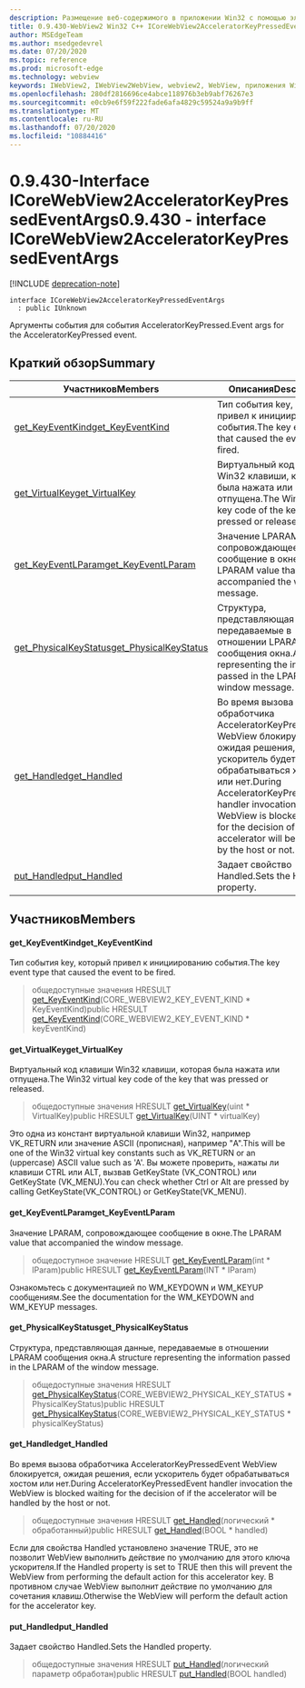 ```yaml
---
description: Размещение веб-содержимого в приложении Win32 с помощью элемента управления Microsoft Edge WebView2
title: 0.9.430-WebView2 Win32 C++ ICoreWebView2AcceleratorKeyPressedEventArgs
author: MSEdgeTeam
ms.author: msedgedevrel
ms.date: 07/20/2020
ms.topic: reference
ms.prod: microsoft-edge
ms.technology: webview
keywords: IWebView2, IWebView2WebView, webview2, WebView, приложения Win32, Win32, EDGE, ICoreWebView2, ICoreWebView2Host, элемент управления "веб-браузер", HTML Edge
ms.openlocfilehash: 280df2816696ce4abce118976b3eb9abf76267e3
ms.sourcegitcommit: e0cb9e6f59f222fade6afa4829c59524a9a9b9ff
ms.translationtype: MT
ms.contentlocale: ru-RU
ms.lasthandoff: 07/20/2020
ms.locfileid: "10884416"
---
```

# <span data-ttu-id="656b0-104">0.9.430-Interface ICoreWebView2AcceleratorKeyPressedEventArgs</span><span class="sxs-lookup"><span data-stu-id="656b0-104">0.9.430 - interface ICoreWebView2AcceleratorKeyPressedEventArgs</span></span> 

[!INCLUDE [deprecation-note](../../includes/deprecation-note.md)]

```
interface ICoreWebView2AcceleratorKeyPressedEventArgs
  : public IUnknown
```

<span data-ttu-id="656b0-105">Аргументы события для события AcceleratorKeyPressed.</span><span class="sxs-lookup"><span data-stu-id="656b0-105">Event args for the AcceleratorKeyPressed event.</span></span>

## <span data-ttu-id="656b0-106">Краткий обзор</span><span class="sxs-lookup"><span data-stu-id="656b0-106">Summary</span></span>

 <span data-ttu-id="656b0-107">Участников</span><span class="sxs-lookup"><span data-stu-id="656b0-107">Members</span></span>                        | <span data-ttu-id="656b0-108">Описания</span><span class="sxs-lookup"><span data-stu-id="656b0-108">Descriptions</span></span>
--------------------------------|---------------------------------------------
[<span data-ttu-id="656b0-109">get_KeyEventKind</span><span class="sxs-lookup"><span data-stu-id="656b0-109">get_KeyEventKind</span></span>](#get_keyeventkind) | <span data-ttu-id="656b0-110">Тип события key, который привел к инициированию события.</span><span class="sxs-lookup"><span data-stu-id="656b0-110">The key event type that caused the event to be fired.</span></span>
[<span data-ttu-id="656b0-111">get_VirtualKey</span><span class="sxs-lookup"><span data-stu-id="656b0-111">get_VirtualKey</span></span>](#get_virtualkey) | <span data-ttu-id="656b0-112">Виртуальный код клавиши Win32 клавиши, которая была нажата или отпущена.</span><span class="sxs-lookup"><span data-stu-id="656b0-112">The Win32 virtual key code of the key that was pressed or released.</span></span>
[<span data-ttu-id="656b0-113">get_KeyEventLParam</span><span class="sxs-lookup"><span data-stu-id="656b0-113">get_KeyEventLParam</span></span>](#get_keyeventlparam) | <span data-ttu-id="656b0-114">Значение LPARAM, сопровождающее сообщение в окне.</span><span class="sxs-lookup"><span data-stu-id="656b0-114">The LPARAM value that accompanied the window message.</span></span>
[<span data-ttu-id="656b0-115">get_PhysicalKeyStatus</span><span class="sxs-lookup"><span data-stu-id="656b0-115">get_PhysicalKeyStatus</span></span>](#get_physicalkeystatus) | <span data-ttu-id="656b0-116">Структура, представляющая данные, передаваемые в отношении LPARAM сообщения окна.</span><span class="sxs-lookup"><span data-stu-id="656b0-116">A structure representing the information passed in the LPARAM of the window message.</span></span>
[<span data-ttu-id="656b0-117">get_Handled</span><span class="sxs-lookup"><span data-stu-id="656b0-117">get_Handled</span></span>](#get_handled) | <span data-ttu-id="656b0-118">Во время вызова обработчика AcceleratorKeyPressedEvent WebView блокируется, ожидая решения, если ускоритель будет обрабатываться хостом или нет.</span><span class="sxs-lookup"><span data-stu-id="656b0-118">During AcceleratorKeyPressedEvent handler invocation the WebView is blocked waiting for the decision of if the accelerator will be handled by the host or not.</span></span>
[<span data-ttu-id="656b0-119">put_Handled</span><span class="sxs-lookup"><span data-stu-id="656b0-119">put_Handled</span></span>](#put_handled) | <span data-ttu-id="656b0-120">Задает свойство Handled.</span><span class="sxs-lookup"><span data-stu-id="656b0-120">Sets the Handled property.</span></span>

## <span data-ttu-id="656b0-121">Участников</span><span class="sxs-lookup"><span data-stu-id="656b0-121">Members</span></span>

#### <span data-ttu-id="656b0-122">get_KeyEventKind</span><span class="sxs-lookup"><span data-stu-id="656b0-122">get_KeyEventKind</span></span> 

<span data-ttu-id="656b0-123">Тип события key, который привел к инициированию события.</span><span class="sxs-lookup"><span data-stu-id="656b0-123">The key event type that caused the event to be fired.</span></span>

> <span data-ttu-id="656b0-124">общедоступные значения HRESULT [get_KeyEventKind](#get_keyeventkind)(CORE_WEBVIEW2_KEY_EVENT_KIND \* KeyEventKind)</span><span class="sxs-lookup"><span data-stu-id="656b0-124">public HRESULT [get_KeyEventKind](#get_keyeventkind)(CORE_WEBVIEW2_KEY_EVENT_KIND \* keyEventKind)</span></span>

#### <span data-ttu-id="656b0-125">get_VirtualKey</span><span class="sxs-lookup"><span data-stu-id="656b0-125">get_VirtualKey</span></span> 

<span data-ttu-id="656b0-126">Виртуальный код клавиши Win32 клавиши, которая была нажата или отпущена.</span><span class="sxs-lookup"><span data-stu-id="656b0-126">The Win32 virtual key code of the key that was pressed or released.</span></span>

> <span data-ttu-id="656b0-127">общедоступные значения HRESULT [get_VirtualKey](#get_virtualkey)(uint \* VirtualKey)</span><span class="sxs-lookup"><span data-stu-id="656b0-127">public HRESULT [get_VirtualKey](#get_virtualkey)(UINT \* virtualKey)</span></span>

<span data-ttu-id="656b0-128">Это одна из констант виртуальной клавиши Win32, например VK_RETURN или значение ASCII (прописная), например "A".</span><span class="sxs-lookup"><span data-stu-id="656b0-128">This will be one of the Win32 virtual key constants such as VK_RETURN or an (uppercase) ASCII value such as 'A'.</span></span> <span data-ttu-id="656b0-129">Вы можете проверить, нажаты ли клавиши CTRL или ALT, вызвав GetKeyState (VK_CONTROL) или GetKeyState (VK_MENU).</span><span class="sxs-lookup"><span data-stu-id="656b0-129">You can check whether Ctrl or Alt are pressed by calling GetKeyState(VK_CONTROL) or GetKeyState(VK_MENU).</span></span>

#### <span data-ttu-id="656b0-130">get_KeyEventLParam</span><span class="sxs-lookup"><span data-stu-id="656b0-130">get_KeyEventLParam</span></span> 

<span data-ttu-id="656b0-131">Значение LPARAM, сопровождающее сообщение в окне.</span><span class="sxs-lookup"><span data-stu-id="656b0-131">The LPARAM value that accompanied the window message.</span></span>

> <span data-ttu-id="656b0-132">общедоступное значение HRESULT [get_KeyEventLParam](#get_keyeventlparam)(int \* lParam)</span><span class="sxs-lookup"><span data-stu-id="656b0-132">public HRESULT [get_KeyEventLParam](#get_keyeventlparam)(INT \* lParam)</span></span>

<span data-ttu-id="656b0-133">Ознакомьтесь с документацией по WM_KEYDOWN и WM_KEYUP сообщениям.</span><span class="sxs-lookup"><span data-stu-id="656b0-133">See the documentation for the WM_KEYDOWN and WM_KEYUP messages.</span></span>

#### <span data-ttu-id="656b0-134">get_PhysicalKeyStatus</span><span class="sxs-lookup"><span data-stu-id="656b0-134">get_PhysicalKeyStatus</span></span> 

<span data-ttu-id="656b0-135">Структура, представляющая данные, передаваемые в отношении LPARAM сообщения окна.</span><span class="sxs-lookup"><span data-stu-id="656b0-135">A structure representing the information passed in the LPARAM of the window message.</span></span>

> <span data-ttu-id="656b0-136">общедоступные значения HRESULT [get_PhysicalKeyStatus](#get_physicalkeystatus)(CORE_WEBVIEW2_PHYSICAL_KEY_STATUS \* PhysicalKeyStatus)</span><span class="sxs-lookup"><span data-stu-id="656b0-136">public HRESULT [get_PhysicalKeyStatus](#get_physicalkeystatus)(CORE_WEBVIEW2_PHYSICAL_KEY_STATUS \* physicalKeyStatus)</span></span>

#### <span data-ttu-id="656b0-137">get_Handled</span><span class="sxs-lookup"><span data-stu-id="656b0-137">get_Handled</span></span> 

<span data-ttu-id="656b0-138">Во время вызова обработчика AcceleratorKeyPressedEvent WebView блокируется, ожидая решения, если ускоритель будет обрабатываться хостом или нет.</span><span class="sxs-lookup"><span data-stu-id="656b0-138">During AcceleratorKeyPressedEvent handler invocation the WebView is blocked waiting for the decision of if the accelerator will be handled by the host or not.</span></span>

> <span data-ttu-id="656b0-139">общедоступные значения HRESULT [get_Handled](#get_handled)(логический \* обработанный)</span><span class="sxs-lookup"><span data-stu-id="656b0-139">public HRESULT [get_Handled](#get_handled)(BOOL \* handled)</span></span>

<span data-ttu-id="656b0-140">Если для свойства Handled установлено значение TRUE, это не позволит WebView выполнить действие по умолчанию для этого ключа ускорителя.</span><span class="sxs-lookup"><span data-stu-id="656b0-140">If the Handled property is set to TRUE then this will prevent the WebView from performing the default action for this accelerator key.</span></span> <span data-ttu-id="656b0-141">В противном случае WebView выполнит действие по умолчанию для сочетания клавиш.</span><span class="sxs-lookup"><span data-stu-id="656b0-141">Otherwise the WebView will perform the default action for the accelerator key.</span></span>

#### <span data-ttu-id="656b0-142">put_Handled</span><span class="sxs-lookup"><span data-stu-id="656b0-142">put_Handled</span></span> 

<span data-ttu-id="656b0-143">Задает свойство Handled.</span><span class="sxs-lookup"><span data-stu-id="656b0-143">Sets the Handled property.</span></span>

> <span data-ttu-id="656b0-144">общедоступные значения HRESULT [put_Handled](#put_handled)(логический параметр обработан)</span><span class="sxs-lookup"><span data-stu-id="656b0-144">public HRESULT [put_Handled](#put_handled)(BOOL handled)</span></span>

